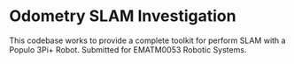 # Odometry SLAM Investigation

This codebase works to provide a complete toolkit for perform SLAM with a Populo 3Pi+ Robot. Submitted for EMATM0053 Robotic Systems.

